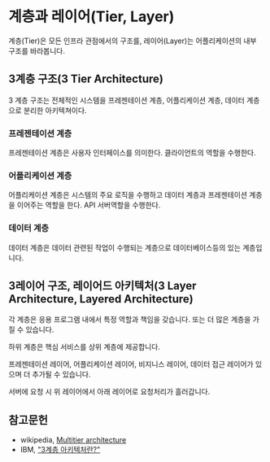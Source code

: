 # 계층과 레이어(Tier, Layer)

계층(Tier)은 모든 인프라 관점에서의 구조를, 레이어(Layer)는 어플리케이션의 내부 구조를 바라봅니다.

## 3계층 구조(3 Tier Architecture)

3 계층 구조는 전체적인 시스템을 프레젠테이션 계층, 어플리케이션 계층, 데이터 계층으로 분리한 아키텍쳐이다.

### 프레젠테이션 계층

프레젠테이션 계층은 사용자 인터페이스를 의미한다. 클라이언트의 역할을 수행한다.

### 어플리케이션 계층

어플리케이션 계층은 시스템의 주요 로직을 수행하고 데이터 계층과 프레젠테이션 계층을 이어주는 역할을 한다. API 서버역할을 수행한다.

### 데이터 계층

데이터 계층은 데이터 관련된 작업이 수행되는 계층으로 데이터베이스등의 있는 계층입니다.

## 3레이어 구조, 레이어드 아키텍처(3 Layer Architecture, Layered Architecture)

각 계층은 응용 프로그램 내에서 특정 역할과 책임을 갖습니다. 또는 더 많은 계층을 가질 수 있습니다.

하위 계층은 핵심 서비스를 상위 계층에 제공합니다.

프레젠테이션 레이어, 어플리케이션 레이어, 비지니스 레이어, 데이터 접근 레이어가 있으며 더 추가될 수 있습니다.

서버에 요청 시 위 레이어에서 아래 레이어로 요청처리가 흘러갑니다.

## 참고문헌

- wikipedia, [Multitier architecture](https://en.wikipedia.org/wiki/Multitier_architecture)
- IBM, ["3계층 아키텍처란?"](https://www.ibm.com/kr-ko/topics/three-tier-architecture)
